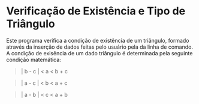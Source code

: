 # Verificação de Existência e Tipo de Triângulo
Este programa verifica a condição de existência de um triângulo, formado através da inserção de dados feitas pelo usuário pela da linha de comando.
A condição de exisência de um dado triângulo é determinada pela seguinte condição matemática:

> | b - c | < a < b + c

> | a - c | < b < a + c

> | a - b | < c < a + b

